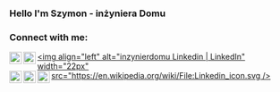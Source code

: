 ### Hello I'm Szymon - inżyniera Domu

### Connect with me:

[<img align="left" alt="inzynierdomu.pl Blog" width="22px" src="https://www.inzynierdomu.pl/wp-content/uploads/2017/01/cropped-ID_logo-sygnetblue-1.png" />][website]
[<img align="left" alt="inzynierdomu Youtube  | YouTube" width="22px" src="https://commons.wikimedia.org/wiki/File:YouTube_social_white_squircle.svg" />][youtube]
[<img align="left" alt="inzynierdomu Linkedin | LinkedIn" width="22px" src="https://en.wikipedia.org/wiki/File:Linkedin_icon.svg />][linkedin]
[<img align="left" alt="inzynierdomu Instagram| LinkedIn" width="22px" src="https://upload.wikimedia.org/wikipedia/commons/9/96/Instagram.svg"/>][instagram]
[<img align="left" alt="inzynierdomu Facebook| LinkedIn" width="22px" src="https://commons.wikimedia.org/wiki/File:Facebook_circle_pictogram.svg"/>][facebook]
[<img align="left" alt="inzynierdomu Facebook| LinkedIn" width="22px" src="https://uxwing.com/wp-content/themes/uxwing/download/10-brands-and-social-media/discord.svg"/>][discord]


[youtube]: https://www.youtube.com/c/InzynierDomu
[instagram]: https://www.instagram.com/inzynier.domu/
[linkedin]: https://www.linkedin.com/in/szymonmarkiewicz/
[website]: https://www.inzynierdomu.pl/
[facebook]: https://www.facebook.com/InzynierDomu/
[discord]: https://discord.gg/S7AA3t3Cxk